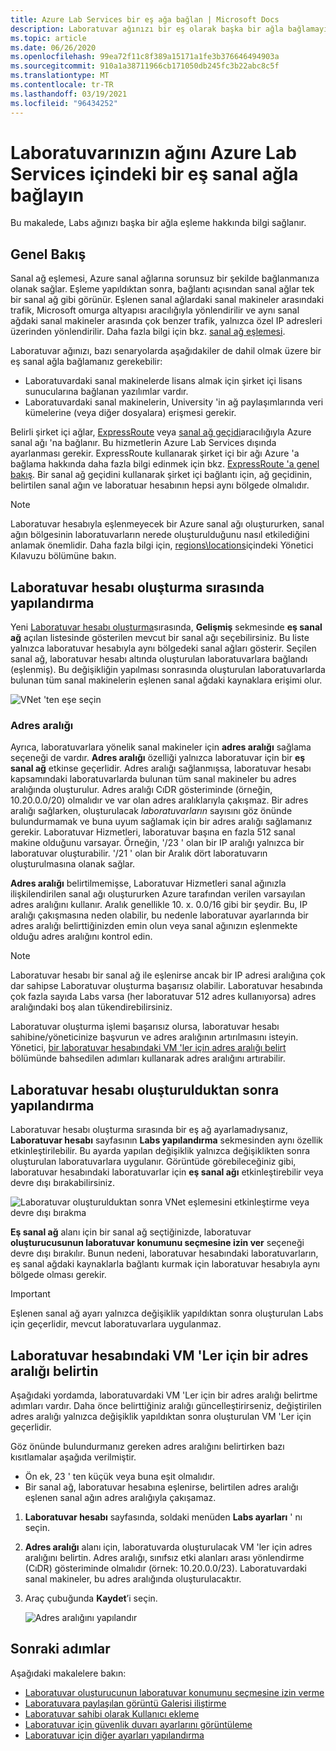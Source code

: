 ```yaml
---
title: Azure Lab Services bir eş ağa bağlan | Microsoft Docs
description: Laboratuvar ağınızı bir eş olarak başka bir ağla bağlamayı öğrenin. Örneğin, şirket içi kuruluşunuzu/üniversite ağını Azure 'daki sanal ağ ile birlikte, laboratuvar için bağlayın.
ms.topic: article
ms.date: 06/26/2020
ms.openlocfilehash: 99ea72f11c8f389a15171a1fe3b376646494903a
ms.sourcegitcommit: 910a1a38711966cb171050db245fc3b22abc8c5f
ms.translationtype: MT
ms.contentlocale: tr-TR
ms.lasthandoff: 03/19/2021
ms.locfileid: "96434252"
---
```

# <a name="connect-your-labs-network-with-a-peer-virtual-network-in-azure-lab-services"></a>Laboratuvarınızın ağını Azure Lab Services içindeki bir eş sanal ağla bağlayın

Bu makalede, Labs ağınızı başka bir ağla eşleme hakkında bilgi sağlanır.

## <a name="overview"></a>Genel Bakış

Sanal ağ eşlemesi, Azure sanal ağlarına sorunsuz bir şekilde bağlanmanıza olanak sağlar. Eşleme yapıldıktan sonra, bağlantı açısından sanal ağlar tek bir sanal ağ gibi görünür. Eşlenen sanal ağlardaki sanal makineler arasındaki trafik, Microsoft omurga altyapısı aracılığıyla yönlendirilir ve aynı sanal ağdaki sanal makineler arasında çok benzer trafik, yalnızca özel IP adresleri üzerinden yönlendirilir. Daha fazla bilgi için bkz. [sanal ağ eşlemesi](../virtual-network/virtual-network-peering-overview.md).

Laboratuvar ağınızı, bazı senaryolarda aşağıdakiler de dahil olmak üzere bir eş sanal ağla bağlamanız gerekebilir:

- Laboratuvardaki sanal makinelerde lisans almak için şirket içi lisans sunucularına bağlanan yazılımlar vardır.
- Laboratuvardaki sanal makinelerin, University 'in ağ paylaşımlarında veri kümelerine (veya diğer dosyalara) erişmesi gerekir.

Belirli şirket içi ağlar, [ExpressRoute](../expressroute/expressroute-introduction.md) veya [sanal ağ geçidi](../vpn-gateway/vpn-gateway-about-vpngateways.md)aracılığıyla Azure sanal ağı 'na bağlanır. Bu hizmetlerin Azure Lab Services dışında ayarlanması gerekir. ExpressRoute kullanarak şirket içi bir ağı Azure 'a bağlama hakkında daha fazla bilgi edinmek için bkz. [ExpressRoute 'a genel bakış](../expressroute/expressroute-introduction.md). Bir sanal ağ geçidini kullanarak şirket içi bağlantı için, ağ geçidinin, belirtilen sanal ağın ve laboratuar hesabının hepsi aynı bölgede olmalıdır.

> [!NOTE]
> Laboratuvar hesabıyla eşlenmeyecek bir Azure sanal ağı oluştururken, sanal ağın bölgesinin laboratuvarların nerede oluşturulduğunu nasıl etkilediğini anlamak önemlidir.  Daha fazla bilgi için, [regions\locations](./administrator-guide.md#regionslocations)içindeki Yönetici Kılavuzu bölümüne bakın.

## <a name="configure-at-the-time-of-lab-account-creation"></a>Laboratuvar hesabı oluşturma sırasında yapılandırma

Yeni [Laboratuvar hesabı oluşturma](tutorial-setup-lab-account.md)sırasında, **Gelişmiş** sekmesinde **eş sanal ağ** açılan listesinde gösterilen mevcut bir sanal ağı seçebilirsiniz.  Bu liste yalnızca laboratuvar hesabıyla aynı bölgedeki sanal ağları gösterir. Seçilen sanal ağ, laboratuvar hesabı altında oluşturulan laboratuvarlara bağlandı (eşlenmiş).  Bu değişikliğin yapılması sonrasında oluşturulan laboratuvarlarda bulunan tüm sanal makinelerin eşlenen sanal ağdaki kaynaklara erişimi olur.

![VNet 'ten eşe seçin](./media/how-to-connect-peer-virtual-network/select-vnet-to-peer.png)

### <a name="address-range"></a>Adres aralığı

Ayrıca, laboratuvarlara yönelik sanal makineler için **adres aralığı** sağlama seçeneği de vardır.  **Adres aralığı** özelliği yalnızca laboratuvar için bir **eş sanal ağ** etkinse geçerlidir. Adres aralığı sağlanmışsa, laboratuvar hesabı kapsamındaki laboratuvarlarda bulunan tüm sanal makineler bu adres aralığında oluşturulur. Adres aralığı CıDR gösteriminde (örneğin, 10.20.0.0/20) olmalıdır ve var olan adres aralıklarıyla çakışmaz.  Bir adres aralığı sağlarken, oluşturulacak *laboratuvarların* sayısını göz önünde bulundurmamak ve buna uyum sağlamak için bir adres aralığı sağlamanız gerekir. Laboratuvar Hizmetleri, laboratuvar başına en fazla 512 sanal makine olduğunu varsayar.  Örneğin, '/23 ' olan bir IP aralığı yalnızca bir laboratuvar oluşturabilir.  '/21 ' olan bir Aralık dört laboratuvarın oluşturulmasına olanak sağlar.

**Adres aralığı** belirtilmemişse, Laboratuvar Hizmetleri sanal ağınızla ilişkilendirilen sanal ağı oluştururken Azure tarafından verilen varsayılan adres aralığını kullanır.  Aralık genellikle 10. x. 0.0/16 gibi bir şeydir.  Bu, IP aralığı çakışmasına neden olabilir, bu nedenle laboratuvar ayarlarında bir adres aralığı belirttiğinizden emin olun veya sanal ağınızın eşlenmekte olduğu adres aralığını kontrol edin.

> [!NOTE]
> Laboratuvar hesabı bir sanal ağ ile eşlenirse ancak bir IP adresi aralığına çok dar sahipse Laboratuvar oluşturma başarısız olabilir. Laboratuvar hesabında çok fazla sayıda Labs varsa (her laboratuvar 512 adres kullanıyorsa) adres aralığındaki boş alan tükendirebilirsiniz. 
> 
> Laboratuvar oluşturma işlemi başarısız olursa, laboratuvar hesabı sahibine/yöneticinize başvurun ve adres aralığının artırılmasını isteyin. Yönetici, [bir laboratuvar hesabındaki VM 'ler için adres aralığı belirt](#specify-an-address-range-for-vms-in-the-lab-account) bölümünde bahsedilen adımları kullanarak adres aralığını artırabilir. 

## <a name="configure-after-the-lab-account-is-created"></a>Laboratuvar hesabı oluşturulduktan sonra yapılandırma

Laboratuvar hesabı oluşturma sırasında bir eş ağ ayarlamadıysanız, **Laboratuvar hesabı** sayfasının **Labs yapılandırma** sekmesinden aynı özellik etkinleştirilebilir. Bu ayarda yapılan değişiklik yalnızca değişiklikten sonra oluşturulan laboratuvarlara uygulanır. Görüntüde görebileceğiniz gibi, laboratuvar hesabındaki laboratuvarlar için **eş sanal ağı** etkinleştirebilir veya devre dışı bırakabilirsiniz.

![Laboratuvar oluşturulduktan sonra VNet eşlemesini etkinleştirme veya devre dışı bırakma](./media/how-to-connect-peer-virtual-network/select-vnet-to-peer-existing-lab.png)

**Eş sanal ağ** alanı için bir sanal ağ seçtiğinizde, laboratuvar **oluşturucusunun laboratuvar konumunu seçmesine izin ver** seçeneği devre dışı bırakılır. Bunun nedeni, laboratuvar hesabındaki laboratuvarların, eş sanal ağdaki kaynaklarla bağlantı kurmak için laboratuvar hesabıyla aynı bölgede olması gerekir.

> [!IMPORTANT]
> Eşlenen sanal ağ ayarı yalnızca değişiklik yapıldıktan sonra oluşturulan Labs için geçerlidir, mevcut laboratuvarlara uygulanmaz.


## <a name="specify-an-address-range-for-vms-in-the-lab-account"></a>Laboratuvar hesabındaki VM 'Ler için bir adres aralığı belirtin
Aşağıdaki yordamda, laboratuvardaki VM 'Ler için bir adres aralığı belirtme adımları vardır. Daha önce belirttiğiniz aralığı güncelleştirirseniz, değiştirilen adres aralığı yalnızca değişiklik yapıldıktan sonra oluşturulan VM 'Ler için geçerlidir. 

Göz önünde bulundurmanız gereken adres aralığını belirtirken bazı kısıtlamalar aşağıda verilmiştir. 

- Ön ek, 23 ' ten küçük veya buna eşit olmalıdır. 
- Bir sanal ağ, laboratuvar hesabına eşlenirse, belirtilen adres aralığı eşlenen sanal ağın adres aralığıyla çakışamaz.

1. **Laboratuvar hesabı** sayfasında, soldaki menüden **Labs ayarları** ' nı seçin.
2. **Adres aralığı** alanı için, laboratuvarda oluşturulacak VM 'ler için adres aralığını belirtin. Adres aralığı, sınıfsız etki alanları arası yönlendirme (CıDR) gösteriminde olmalıdır (örnek: 10.20.0.0/23). Laboratuvardaki sanal makineler, bu adres aralığında oluşturulacaktır.
3. Araç çubuğunda **Kaydet**’i seçin. 

    ![Adres aralığını yapılandır](./media/how-to-manage-lab-accounts/labs-configuration-page-address-range.png)

## <a name="next-steps"></a>Sonraki adımlar

Aşağıdaki makalelere bakın:

- [Laboratuvar oluşturucunun laboratuvar konumunu seçmesine izin verme](allow-lab-creator-pick-lab-location.md)
- [Laboratuvara paylaşılan görüntü Galerisi iliştirme](how-to-attach-detach-shared-image-gallery.md)
- [Laboratuvar sahibi olarak Kullanıcı ekleme](how-to-add-user-lab-owner.md)
- [Laboratuvar için güvenlik duvarı ayarlarını görüntüleme](how-to-configure-firewall-settings.md)
- [Laboratuvar için diğer ayarları yapılandırma](how-to-configure-lab-accounts.md)